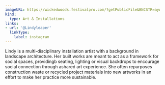 ```yaml
---
imageURL: https://wickedwoods.festivalpro.com/?getPublicFile&ENCSTR=aywHjqmVOkSSDsSHbuZb
kind:
  type: Art & Installations
links:
- url: '@Lindyleaper'
  linkType:
    label: instagram
---
```

Lindy is a multi-disciplinary installation artist with a background in landscape architecture. Her built works are meant to act as a framework for social spaces, providingb seating, lighting or visual backdrops to encourage social connection through ashared art experience. She  often repurposes construction waste or recycled project materials into new artworks in an effort to make her practice more sustainable.